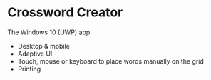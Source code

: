 # Crossword Creator
The Windows 10 (UWP) app
- Desktop & mobile
- Adaptive UI
- Touch, mouse or keyboard to place words manually on the grid
- Printing
